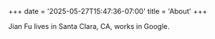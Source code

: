 +++
date = '2025-05-27T15:47:36-07:00'
title = 'About'
+++

Jian Fu lives in Santa Clara, CA, works in Google.
